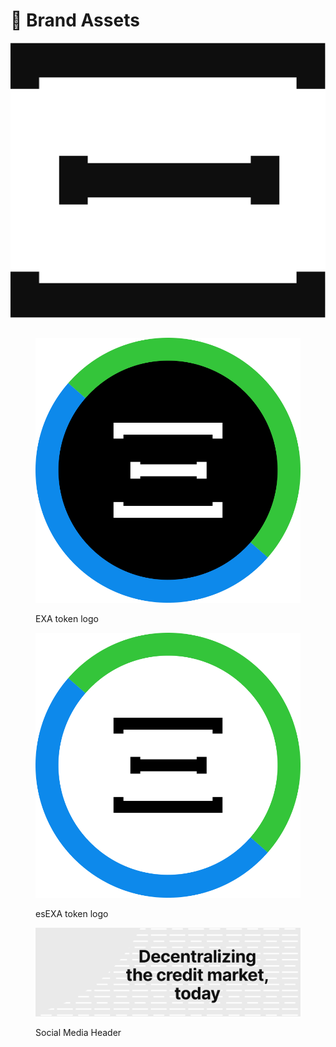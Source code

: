 # 📣 Brand Assets

![Exactly Protocol Isologo black](<../.gitbook/assets/Isologo - Black.svg>)

##

<figure><img src="../.gitbook/assets/EXA.svg" alt=""><figcaption><p>EXA token logo</p></figcaption></figure>

<figure><img src="../.gitbook/assets/esEXA (4).svg" alt=""><figcaption><p>esEXA token logo</p></figcaption></figure>



<figure><img src="../.gitbook/assets/TW - Header.png" alt=""><figcaption><p>Social Media Header</p></figcaption></figure>

